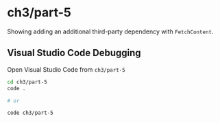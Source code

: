 # ch3/part-5

Showing adding an additional third-party dependency with `FetchContent`.

## Visual Studio Code Debugging

Open Visual Studio Code from `ch3/part-5`

```bash
cd ch3/part-5
code .

# or

code ch3/part-5
```
